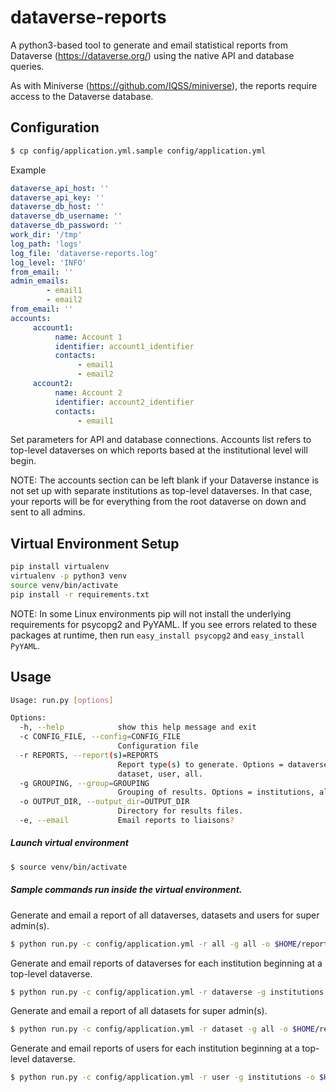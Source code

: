 # dataverse-reports
A python3-based tool to generate and email statistical reports from Dataverse (https://dataverse.org/) using the native API and database queries.

As with Miniverse (https://github.com/IQSS/miniverse), the reports require access to the Dataverse database.

Configuration
-----

```bash
$ cp config/application.yml.sample config/application.yml
```

Example
```yaml
dataverse_api_host: ''
dataverse_api_key: ''
dataverse_db_host: ''
dataverse_db_username: ''
dataverse_db_password: ''
work_dir: '/tmp'
log_path: 'logs'
log_file: 'dataverse-reports.log'
log_level: 'INFO'
from_email: ''
admin_emails:
        - email1
        - email2
from_email: ''
accounts:
     account1:
          name: Account 1
          identifier: account1_identifier
          contacts:
               - email1
               - email2
     account2:
          name: Account 2
          identifier: account2_identifier
          contacts:
               - email1
```

Set parameters for API and database connections. Accounts list refers to top-level dataverses on which reports based at the institutional level will begin.

NOTE: The accounts section can be left blank if your Dataverse instance is not set up with separate institutions as top-level dataverses. In that case, your reports will be for everything from the root dataverse on down and sent to all admins.


Virtual Environment Setup
-----
```bash
pip install virtualenv
virtualenv -p python3 venv
source venv/bin/activate
pip install -r requirements.txt
```

NOTE: In some Linux environments pip will not install the underlying requirements for psycopg2 and PyYAML. If you see errors related to these packages at runtime, then run `easy_install psycopg2` and `easy_install PyYAML`.


Usage
-----
```bash
Usage: run.py [options]

Options:
  -h, --help            show this help message and exit
  -c CONFIG_FILE, --config=CONFIG_FILE
                        Configuration file
  -r REPORTS, --report(s)=REPORTS
                        Report type(s) to generate. Options = dataverse,
                        dataset, user, all.
  -g GROUPING, --group=GROUPING
                        Grouping of results. Options = institutions, all
  -o OUTPUT_DIR, --output_dir=OUTPUT_DIR
                        Directory for results files.
  -e, --email           Email reports to liaisons?
```

<h5>Launch virtual environment</h5>

```bash
$ source venv/bin/activate
```

<h5>Sample commands run inside the virtual environment.</h5>

Generate and email a report of all dataverses, datasets and users for super admin(s).
```bash
$ python run.py -c config/application.yml -r all -g all -o $HOME/reports -e
```

Generate and email reports of dataverses for each institution beginning at a top-level dataverse.
```bash
$ python run.py -c config/application.yml -r dataverse -g institutions -o $HOME/reports -e
```

Generate and email a report of all datasets for super admin(s).
```bash
$ python run.py -c config/application.yml -r dataset -g all -o $HOME/reports -e
```

Generate and email reports of users for each institution beginning at a top-level dataverse.
```bash
$ python run.py -c config/application.yml -r user -g institutions -o $HOME/reports -e
```
